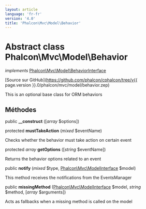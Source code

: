 ```yaml
---
layout: article
language: 'fr-fr'
version: '4.0'
title: 'Phalcon\Mvc\Model\Behavior'
---
```

# Abstract class **Phalcon\Mvc\Model\Behavior**

*implements* [Phalcon\Mvc\Model\BehaviorInterface](Phalcon_Mvc_Model_BehaviorInterface)

[Source sur GitHub](https://github.com/phalcon/cphalcon/tree/v{{ page.version }}.0/phalcon/mvc/model/behavior.zep)

This is an optional base class for ORM behaviors

## Méthodes

public **__construct** ([*array* $options])

protected **mustTakeAction** (*mixed* $eventName)

Checks whether the behavior must take action on certain event

protected *array* **getOptions** ([*string* $eventName])

Returns the behavior options related to an event

public **notify** (*mixed* $type, [Phalcon\Mvc\ModelInterface](Phalcon_Mvc_ModelInterface) $model)

This method receives the notifications from the EventsManager

public **missingMethod** ([Phalcon\Mvc\ModelInterface](Phalcon_Mvc_ModelInterface) $model, *string* $method, [*array* $arguments])

Acts as fallbacks when a missing method is called on the model